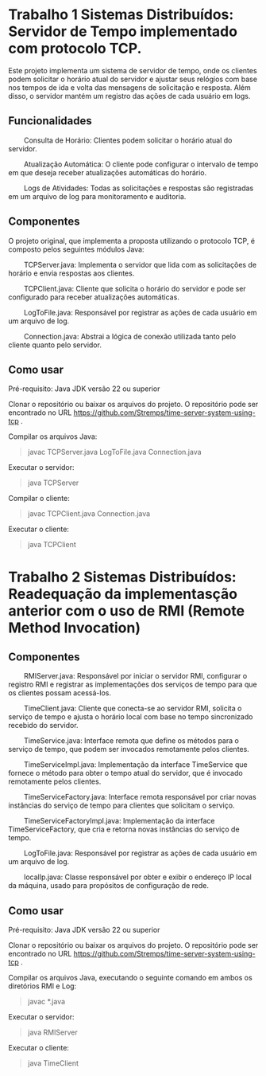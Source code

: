 
# Trabalho 1 Sistemas Distribuídos: Servidor de Tempo implementado com protocolo TCP.
Este projeto implementa um sistema de servidor de tempo, onde os clientes podem solicitar o horário atual do servidor e ajustar seus relógios com base nos tempos de ida e volta das mensagens de solicitação e resposta. Além disso, o servidor mantém um registro das ações de cada usuário em logs.

## Funcionalidades
&nbsp; &nbsp; &nbsp; &nbsp; Consulta de Horário: Clientes podem solicitar o horário atual do servidor.

&nbsp; &nbsp; &nbsp; &nbsp; Atualização Automática: O cliente pode configurar o intervalo de tempo em que deseja receber atualizações automáticas do horário.

&nbsp; &nbsp; &nbsp; &nbsp; Logs de Atividades: Todas as solicitações e respostas são registradas em um arquivo de log para monitoramento e auditoria.

## Componentes
O projeto original, que implementa a proposta utilizando o protocolo TCP, é composto pelos seguintes módulos Java:

&nbsp; &nbsp; &nbsp; &nbsp;  TCPServer.java: Implementa o servidor que lida com as solicitações de horário e envia respostas aos clientes.

&nbsp; &nbsp; &nbsp; &nbsp;  TCPClient.java: Cliente que solicita o horário do servidor e pode ser configurado para receber atualizações automáticas.

&nbsp; &nbsp; &nbsp; &nbsp;  LogToFile.java: Responsável por registrar as ações de cada usuário em um arquivo de log.

&nbsp; &nbsp; &nbsp; &nbsp;  Connection.java: Abstrai a lógica de conexão utilizada tanto pelo cliente quanto pelo servidor.

## Como usar

Pré-requisito: Java JDK versão 22 ou superior

  Clonar o repositório ou baixar os arquivos do projeto. O repositório pode ser encontrado no URL https://github.com/Stremps/time-server-system-using-tcp .
 
 Compilar os arquivos Java:
 
> javac TCPServer.java LogToFile.java Connection.java
 
 Executar o servidor:
 
> java TCPServer

 Compilar o cliente:
 
> javac TCPClient.java Connection.java

 Executar o cliente:
 
> java TCPClient



# Trabalho 2 Sistemas Distribuídos: Readequação da implementasção anterior com o uso de RMI (Remote Method Invocation)

## Componentes

&nbsp; &nbsp; &nbsp; &nbsp;  RMIServer.java: Responsável por iniciar o servidor RMI, configurar o registro RMI e registrar as implementações dos serviços de tempo para que os clientes possam acessá-los.

&nbsp; &nbsp; &nbsp; &nbsp;  TimeClient.java: Cliente que conecta-se ao servidor RMI, solicita o serviço de tempo e ajusta o horário local com base no tempo sincronizado recebido do servidor.

&nbsp; &nbsp; &nbsp; &nbsp;  TimeService.java:  Interface remota que define os métodos para o serviço de tempo, que podem ser invocados remotamente pelos clientes.

&nbsp; &nbsp; &nbsp; &nbsp;  TimeServiceImpl.java: Implementação da interface TimeService que fornece o método para obter o tempo atual do servidor, que é invocado remotamente pelos clientes.

&nbsp; &nbsp; &nbsp; &nbsp;  TimeServiceFactory.java:  Interface remota responsável por criar novas instâncias do serviço de tempo para clientes que solicitam o serviço.

&nbsp; &nbsp; &nbsp; &nbsp;  TimeServiceFactoryImpl.java: Implementação da interface TimeServiceFactory, que cria e retorna novas instâncias do serviço de tempo.

&nbsp; &nbsp; &nbsp; &nbsp;  LogToFile.java: Responsável por registrar as ações de cada usuário em um arquivo de log.

&nbsp; &nbsp; &nbsp; &nbsp;  localIp.java: Classe responsável por obter e exibir o endereço IP local da máquina, usado para propósitos de configuração de rede.


## Como usar

Pré-requisito: Java JDK versão 22 ou superior

 Clonar o repositório ou baixar os arquivos do projeto. O repositório pode ser encontrado no URL https://github.com/Stremps/time-server-system-using-tcp .
 
 Compilar os arquivos Java, executando o seguinte comando em ambos os diretórios RMI e Log:
 
> javac *.java 
 
 Executar o servidor:
 
> java RMIServer

 Executar o cliente:
 
> java TimeClient


